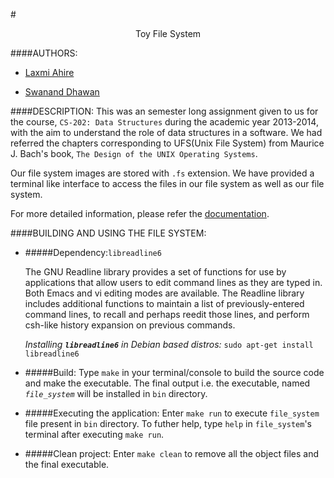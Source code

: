#<p style="text-align: center;">Toy File System</p>

####AUTHORS:

- [Laxmi Ahire](https://github.com/laxmisahire02 "Laxmi's github home page")

- [Swanand Dhawan](https://github.com/swananddhawan "Swanand's github home page")


####DESCRIPTION:
This was an semester long assignment given to us for the course, 
`CS-202: Data Structures` during the academic year 2013-2014, with the aim
to understand the role of data structures in a software.
We had referred the chapters corresponding to UFS(Unix File System) from 
Maurice J. Bach's book, `The Design of the UNIX Operating Systems`.

Our file system images are stored with `.fs` extension.
We have provided a terminal like interface to access the files in our file
system as well as our file system.

For more detailed information, please refer the
[documentation]().


####BUILDING AND USING THE FILE SYSTEM:

- #####Dependency:`libreadline6`

  The GNU Readline library provides a set of functions for use
  by applications that allow users to edit command lines as they are typed in.
  Both Emacs and vi editing modes are available. The Readline library includes
  additional functions to maintain a list of previously-entered command lines,
  to recall and perhaps reedit those lines, and perform csh-like history
  expansion on previous commands.

  *Installing __`libreadline6`__ in Debian based distros:*  `sudo apt-get install libreadline6`


- #####Build:
  Type `make` in your terminal/console to build the source code and make the
  executable. The final output i.e. the executable, named *`file_system`* will be installed in 
  `bin` directory.


- #####Executing the application:
  Enter `make run` to execute `file_system` file present in `bin` directory.
  To futher help, type `help` in `file_system`'s terminal after executing `make run`. 


- #####Clean project:
  Enter `make clean` to remove all the object files and the final executable.

